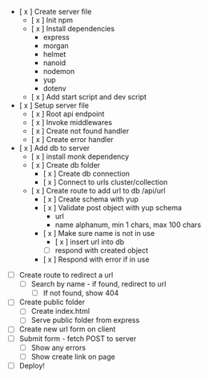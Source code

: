 - [ x ] Create server file
  - [ x ] Init npm
  - [ x ] Install dependencies
    - express
    - morgan
    - helmet
    - nanoid
    - nodemon
    - yup
    - dotenv
  - [ x ] Add start script and dev script
- [ x ] Setup server file
  - [ x ] Root api endpoint
  - [ x ] Invoke middlewares
  - [ x ] Create not found handler
  - [ x ] Create error handler
- [ x ] Add db to server
  - [ x ] install monk dependency
  - [ x ] Create db folder
    - [ x ] Create db connection
    - [ x ] Connect to urls cluster/collection
  - [ x ] Create route to add url to db /api/url
    - [ x ] Create schema with yup
    - [ x ] Validate post object with yup schema
      - url
      - name alphanum, min 1 chars, max 100 chars
    - [ x ] Make sure name is not in use
      - [ x ] insert url into db
      - [ ] respond with created object
    - [ x ] Respond with error if in use
- [ ] Create route to redirect a url
  - [ ] Search by name - if found, redirect to url
    - [ ] If not found, show 404
- [ ] Create public folder
  - [ ] Create index.html
  - [ ] Serve public folder from express
- [ ] Create new url form on client
- [ ] Submit form - fetch POST to server
  - [ ] Show any errors
  - [ ] Show create link on page
- [ ] Deploy!
